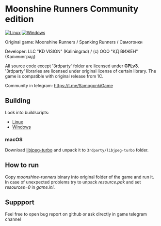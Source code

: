 # Moonshine Runners Community edition

[![Linux](https://github.com/KD-lab-Open-Source/Samogonki/workflows/Linux/badge.svg)](https://github.com/KD-lab-Open-Source/Samogonki/actions/workflows/linux.yaml)
[![Windows](https://github.com/KD-lab-Open-Source/Samogonki/workflows/Windows/badge.svg)](https://github.com/KD-lab-Open-Source/Samogonki/actions/workflows/windows.yaml)

Original game: Moonshine Runners / Spanking Runners / Самогонки

Developer: LLC "KD VISION" (Kaliningrad) / (с) ООО "КД ВИЖЕН" (Калининград)

All source code except '3rdparty' folder are licensed under **GPLv3**. 
'3rdparty' libraries are licensed under original license of certain library.
The game is compatible with original release from 1C.

Community in telegram: https://t.me/SamogonkiGame

## Building

Look into buildscripts:
* [Linux](https://github.com/KD-lab-Open-Source/Samogonki/blob/cmake/.github/workflows/linux.yaml)
* [Windows](https://github.com/KD-lab-Open-Source/Samogonki/blob/cmake/.github/workflows/windows.yaml)

### macOS
Download [libjpeg-turbo](https://sourceforge.net/projects/libjpeg-turbo/files/2.1.0/libjpeg-turbo-ios-2.1.0.dmg/download)
and unpack it to `3rdparty/libjpeg-turbo` folder.

## How to run

Copy *moonshine-runners* binary into original folder of the game and run it.
In case of unexpected problems try to unpack *resource.pak* and set *resources=0* in *game.ini*.

## Suppport

Feel free to open bug report on github or ask directly in game telegram channel

